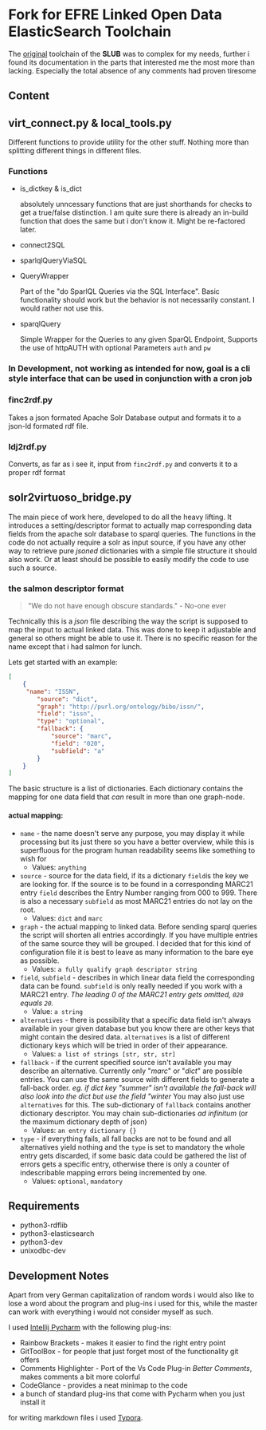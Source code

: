 # Fork for EFRE Linked Open Data ElasticSearch Toolchain

The [original](https://github.com/slub/efre-lod-elasticsearch-tools) toolchain of the **SLUB** was to complex for my needs, further i found its documentation
in the parts that interested me the most more than lacking. Especially the total absence of any 
comments had proven tiresome

## Content

## virt_connect.py & local_tools.py

Different functions to provide utility for the other stuff. Nothing more than splitting different things in different files.

### Functions

- is_dictkey & is_dict

  absolutely unncessary functions that are just shorthands for checks to get a true/false distinction. I am quite sure there is already an in-build function that does the same but i don't know it. Might be re-factored later.

- connect2SQL

- sparlqlQueryViaSQL

- QueryWrapper

  Part of the "do SparlQL Queries via the SQL Interface". Basic functionality should work but the behavior is not necessarily constant. I would rather not use this.

- sparqlQuery

  Simple Wrapper for the Queries to any given SparQL Endpoint, Supports the use of httpAUTH with optional Parameters `auth` and `pw`

### In Development, not working as intended for now, goal is a cli style interface that can be used in conjunction with a cron job

### finc2rdf.py

Takes a json formated Apache Solr Database output and formats it to a json-ld formated rdf file.

### ldj2rdf.py

Converts, as far as i see it, input from `finc2rdf.py` and converts it to a proper rdf format

## solr2virtuoso_bridge.py

The main piece of work here, developed to do all the heavy lifting. It introduces a setting/descriptor format to actually map corresponding data fields from the apache solr database to sparql queries. The functions in the code do not actually require a solr as input source, if you have any other way to retrieve pure _jsoned_ dictionaries with a simple file structure it should also work. Or at least should be possible to easily modify the code to use such a source.

### the salmon descriptor format

> "We do not have enough obscure standards." - No-one ever

Technically this is a _json_ file describing the way the script is supposed to map the input to actual linked data. This was done to keep it adjustable and general so others might be able to use it. There is no specific reason for the name except that i had salmon for lunch.

Lets get started with an example:

```json
[
    {
     "name": "ISSN",
        "source": "dict",
        "graph": "http://purl.org/ontology/bibo/issn/",
        "field": "issn",
        "type": "optional",
        "fallback": {
            "source": "marc",
            "field": "020",
            "subfield": "a"
        }
    }
]
```

The basic structure is a list of dictionaries. Each dictionary contains the mapping for one data field that _can_ result in more than one graph-node.

#### actual mapping:

* `name` - the name doesn't serve any purpose, you may display it while processing but its just there so you have a better overview, while this is superfluous for the program human readability seems like something to wish for
  * Values: `anything`
* `source` - source for the data field, if its a dictionary `field`is the key we are looking for. If the source is to be found in a corresponding MARC21 entry `field` describes the Entry Number ranging from 000 to 999. There is also a necessary `subfield` as most MARC21 entries do not lay on the root.
  * Values: `dict` and `marc`
* `graph` - the actual mapping to linked data. Before sending sparql queries the script will shorten all entries accordingly. If you have multiple entries of the same source they will be grouped. I decided that for this kind of configuration file it is best to leave as many information to the bare eye as possible.
  * Values: `a fully qualify graph descriptor string`
* `field`, `subfield` - describes in which linear data field the corresponding data can be found. `subfield` is only really needed if you work with a MARC21 entry. _The leading 0 of the MARC21 entry gets omitted, `020` equals `20`._
  * Value: `a string`
* `alternatives` - there is possibility that a specific data field isn't always available in your given database but you know there are other keys that might contain the desired data. `alternatives` is a list of different dictionary keys which will be tried in order of their appearance.
  * Values: `a list of strings [str, str, str]`
* `fallback` - if the current specified source isn't available you may describe an alternative. Currently only "_marc_" or "_dict_" are possible entries. You can use the same source with different fields to generate a fall-back order. _eg. if dict key "summer" isn't available the fall-back will also look into the dict but use the field "winter_ You may also just use `alternatives` for this.
  The sub-dictionary of `fallback` contains another dictionary descriptor. You may chain sub-dictionaries _ad infinitum_ (or the maximum dictionary depth of json)
  * Values: `an entry dictionary {}`
* `type` - if everything fails, all fall backs are not to be found and all alternatives yield nothing and the `type` is set to mandatory the whole entry gets discarded, if some basic data could be gathered the list of errors gets a specific entry, otherwise there is only a counter of indescribable mapping errors being incremented by one. 
  * Values: `optional`, `mandatory`

## Requirements

* python3-rdflib 
* python3-elasticsearch
* python3-dev
* unixodbc-dev

## Development Notes

Apart from very German capitalization of random words i would also like to lose a word about the program and plug-ins i used for this, while the master can work with everything i would not consider myself as such.

I used [Intellij Pycharm](https://www.jetbrains.com/pycharm/)  with the following plug-ins:

* Rainbow Brackets - makes it easier to find the right entry point
* GitToolBox - for people that just forget most of the functionality git offers
* Comments Highlighter - Port of the Vs Code Plug-in _Better Comments_, makes comments a bit more colorful
* CodeGlance - provides a neat minimap to the code
* a bunch of standard plug-ins that come with Pycharm when you just install it

for writing markdown files i used [Typora](https://typora.io/).

